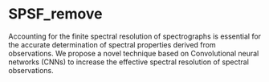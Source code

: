 # SPSF_remove
Accounting for the finite spectral resolution of spectrographs is essential 
for the accurate determination of spectral properties derived from observations. 
We propose a novel technique based on Convolutional neural networks (CNNs) to increase 
the effective spectral resolution of spectral observations.
